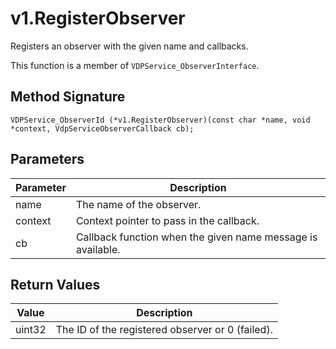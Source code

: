 # v1.RegisterObserver

Registers an observer with the given name and callbacks.

This function is a member of `VDPService_ObserverInterface`.

## Method Signature
```
VDPService_ObserverId (*v1.RegisterObserver)(const char *name, void *context, VdpServiceObserverCallback cb); 
```

## Parameters

| Parameter | Description |
| --------- | ----------- |
| name | The name of the observer. |
| context | Context pointer to pass in the callback. |
| cb | Callback function when the given name message is available. | 

## Return Values

| Value | Description |
| ----- | ----------- |
| uint32 | The ID of the registered observer or 0 (failed).|


